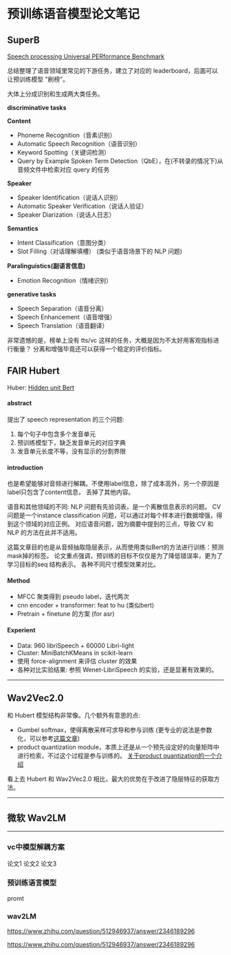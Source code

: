 
# 预训练语音模型论文笔记 


## SuperB 

[Speech processing Universal PERformance Benchmark](https://arxiv.org/abs/2105.01051)

总结整理了语音领域里常见的下游任务，建立了对应的 leaderboard，后面可以让预训练模型 "刷榜"。

大体上分成识别和生成两大类任务。

**discriminative tasks**

**Content**
- Phoneme Recognition（音素识别）
- Automatic Speech Recognition（语音识别）
- Keyword Spotting（关键词检测）
- Query by Example Spoken Term Detection（QbE），在(不转录的情况下)从音频文件中检索对应 query 的任务 

**Speaker**
- Speaker Identification（说话人识别）
- Automatic Speaker Verification（说话人验证）
- Speaker Diarization（说话人日志）

**Semantics**
- Intent Classification（意图分类）
- Slot Filling（对话理解填槽）
(类似于语音场景下的 NLP 问题)

**Paralinguistics(副语言信息)**
- Emotion Recognition（情绪识别）

**generative tasks**
- Speech Separation（语音分离）
- Speech Enhancement（语音增强）
- Speech Translation（语音翻译）

非常遗憾的是，榜单上没有 tts/vc 这样的任务，大概是因为不太好用客观指标进行衡量？
分离和增强毕竟还可以获得一个稳定的评价指标。

## FAIR Hubert
Huber: [Hidden unit Bert](https://arxiv.org/pdf/2106.07447.pdf)

#### abstract
提出了 speech representation 的三个问题:
1. 每个句子中包含多个发音单元
2. 预训练模型下，缺乏发音单元的对应字典
3. 发音单元长度不等，没有显示的分割界限

#### introduction
也是希望能够对音频进行解耦。不使用label信息，除了成本高外，另一个原因是label只包含了content信息，
丢掉了其他内容。

语音和其他领域的不同: NLP 问题有先验词表，是一个离散信息表示的问题。
CV 问题是一个instance classification 问题，可以通过对每个样本进行数据增强，得到这个领域的对应正例。
对应语音问题，因为摘要中提到的三点，导致 CV 和 NLP 的方法在此并不适用。

这篇文章目的也是从音频抽取隐层表示，从而使用类似Bert的方法进行训练：预测mask掉的标签。
论文重点强调，预训练的目标不仅仅是为了降低错误率，更为了学习目标的seq 结构表示。
各种不同尺寸模型效果对比。

#### Method
- MFCC 聚类得到 pseudo label，迭代两次
- cnn encoder + transformer: feat to hu (类似bert)
- Pretrain + finetune 的方案 (for asr)

#### Experient
- Data: 960 libriSpeech + 60000 Libri-light
- Cluster: MiniBatchKMeans in scikit-learn
- 使用 force-alignment 来评估 cluster 的效果
- 各种对比实验结果: 参照 Wenet-LibriSpeech 的实验，还是显著有效果的。

---

## Wav2Vec2.0

和 Hubert 模型结构非常像。几个额外有意思的点:

- Gumbel softmax，使得离散采样可求导和参与训练
(更专业的说法是参数化，可以参考[这篇文章](https://zhuanlan.zhihu.com/p/50065712))
- product quantization module，本质上还是从一个预先设定好的向量矩阵中进行检索，不过这个过程是参与训练的。
[关于product quantization的一个介绍](http://www.fabwrite.com/productquantization)

看上去 Hubert 和 Wav2Vec2.0 相比，最大的优势在于改进了隐层特征的获取方法。

---

## 微软 Wav2LM

---
### vc中模型解耦方案

论文1
论文2
论文3

### 预训练语言模型

promt

### wav2LM

https://www.zhihu.com/question/512946937/answer/2346189296

https://www.zhihu.com/question/512946937/answer/2346189296

